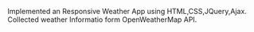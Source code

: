Implemented an Responsive Weather App using HTML,CSS,JQuery,Ajax. Collected weather Informatio form OpenWeatherMap API.

